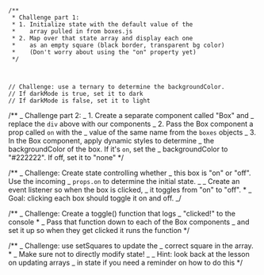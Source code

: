     /**
     * Challenge part 1:
     * 1. Initialize state with the default value of the
     *    array pulled in from boxes.js
     * 2. Map over that state array and display each one
     *    as an empty square (black border, transparent bg color)
     *    (Don't worry about using the "on" property yet)
     */



    // Challenge: use a ternary to determine the backgroundColor.
    // If darkMode is true, set it to dark
    // If darkMode is false, set it to light

/\*\*
_ Challenge part 2:
_ 1. Create a separate component called "Box" and
_ replace the `div` above with our <Box /> components
_ 2. Pass the Box component a prop called `on` with the
_ value of the same name from the `boxes` objects
_ 3. In the Box component, apply dynamic styles to determine
_ the backgroundColor of the box. If it's `on`, set the
_ backgroundColor to "#222222". If off, set it to "none"
\*/

/\*\*
_ Challenge: Create state controlling whether
_ this box is "on" or "off". Use the incoming
_ `props.on` to determine the initial state.
_
_ Create an event listener so when the box is clicked,
_ it toggles from "on" to "off". \*
_ Goal: clicking each box should toggle it on and off.
_/

/\*\*
_ Challenge: Create a toggle() function that logs
_ "clicked!" to the console \*
_ Pass that function down to each of the Box components
_ and set it up so when they get clicked it runs the function
\*/

/\*\*
_ Challenge: use setSquares to update the
_ correct square in the array. \*
_ Make sure not to directly modify state!
_
_ Hint: look back at the lesson on updating arrays
_ in state if you need a reminder on how to do this
\*/
